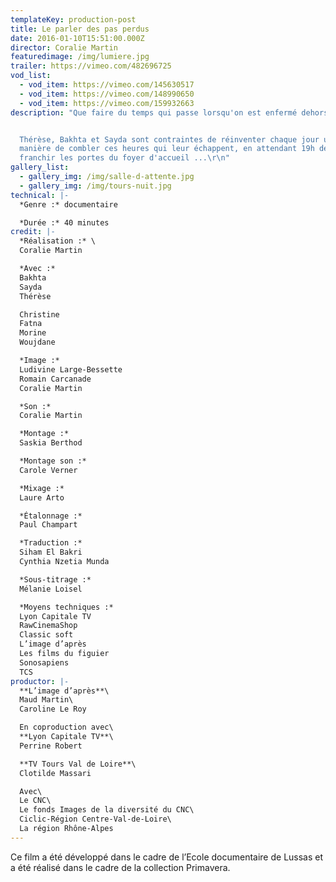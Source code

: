 ```yaml
---
templateKey: production-post
title: Le parler des pas perdus
date: 2016-01-10T15:51:00.000Z
director: Coralie Martin
featuredimage: /img/lumiere.jpg
trailer: https://vimeo.com/482696725
vod_list:
  - vod_item: https://vimeo.com/145630517
  - vod_item: https://vimeo.com/148990650
  - vod_item: https://vimeo.com/159932663
description: "Que faire du temps qui passe lorsqu'on est enfermé dehors ?\r


  Thérèse, Bakhta et Sayda sont contraintes de réinventer chaque jour une
  manière de combler ces heures qui leur échappent, en attendant 19h de pouvoir
  franchir les portes du foyer d'accueil ...\r\n"
gallery_list:
  - gallery_img: /img/salle-d-attente.jpg
  - gallery_img: /img/tours-nuit.jpg
technical: |-
  *Genre :* documentaire

  *Durée :* 40 minutes
credit: |-
  *Réalisation :* \
  Coralie Martin

  *Avec :* 
  Bakhta
  Sayda
  Thérèse

  Christine
  Fatna
  Morine
  Woujdane

  *Image :* 
  Ludivine Large-Bessette
  Romain Carcanade
  Coralie Martin

  *Son :*
  Coralie Martin 

  *Montage :*
  Saskia Berthod

  *Montage son :* 
  Carole Verner

  *Mixage :*
  Laure Arto

  *Étalonnage :*
  Paul Champart

  *Traduction :*
  Siham El Bakri
  Cynthia Nzetia Munda

  *Sous-titrage :*
  Mélanie Loisel

  *Moyens techniques :*
  Lyon Capitale TV
  RawCinemaShop
  Classic soft
  L’image d’après
  Les films du figuier
  Sonosapiens
  TCS
productor: |-
  **L’image d’après**\
  Maud Martin\
  Caroline Le Roy

  En coproduction avec\
  **Lyon Capitale TV**\
  Perrine Robert

  **TV Tours Val de Loire**\
  Clotilde Massari

  Avec\
  Le CNC\
  Le fonds Images de la diversité du CNC\
  Ciclic-Région Centre-Val-de-Loire\
  La région Rhône-Alpes
---
```

Ce film a été développé dans le cadre de l’Ecole documentaire de Lussas et a été réalisé dans le cadre de la collection Primavera. 